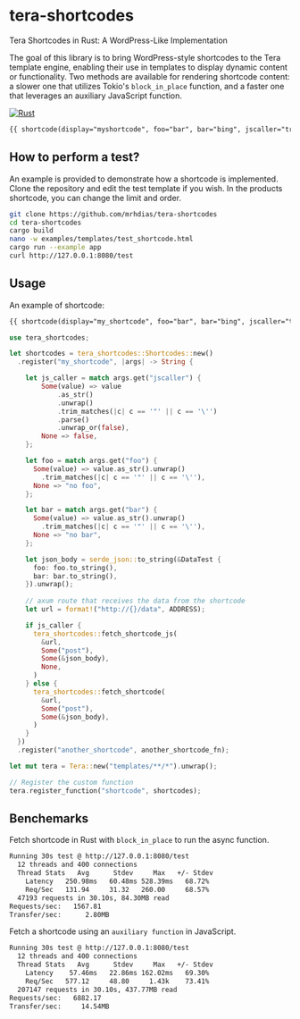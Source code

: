 # tera-shortcodes
Tera Shortcodes in Rust: A WordPress-Like Implementation

The goal of this library is to bring WordPress-style shortcodes to the Tera template engine, enabling their use in templates to display dynamic content or functionality. Two methods are available for rendering shortcode content: a slower one that utilizes Tokio's `block_in_place` function, and a faster one that leverages an auxiliary JavaScript function.

[![Rust](https://github.com/mrhdias/tera-shortcodes/actions/workflows/rust.yml/badge.svg)](https://github.com/mrhdias/tera-shortcodes/actions/workflows/rust.yml)

```html
{{ shortcode(display="myshortcode", foo="bar", bar="bing", jscaller="true") | safe }}
```

## How to perform a test?

An example is provided to demonstrate how a shortcode is implemented.
Clone the repository and edit the test template if you wish. In the products shortcode, you can change the limit and order.

```sh
git clone https://github.com/mrhdias/tera-shortcodes
cd tera-shortcodes
cargo build
nano -w examples/templates/test_shortcode.html
cargo run --example app
curl http://127.0.0.1:8080/test
```

## Usage

An example of shortcode:
```html
{{ shortcode(display="my_shortcode", foo="bar", bar="bing", jscaller="true") | safe }}
```

```rust
use tera_shortcodes;

let shortcodes = tera_shortcodes::Shortcodes::new()
  .register("my_shortcode", |args| -> String {

    let js_caller = match args.get("jscaller") {
        Some(value) => value
            .as_str()
            .unwrap()
            .trim_matches(|c| c == '"' || c == '\'')
            .parse()
            .unwrap_or(false),
        None => false,
    };

    let foo = match args.get("foo") {
      Some(value) => value.as_str().unwrap()
        .trim_matches(|c| c == '"' || c == '\''),
      None => "no foo",
    };

    let bar = match args.get("bar") {
      Some(value) => value.as_str().unwrap()
        .trim_matches(|c| c == '"' || c == '\''),
      None => "no bar",
    };

    let json_body = serde_json::to_string(&DataTest {
      foo: foo.to_string(),
      bar: bar.to_string(),
    }).unwrap();
  
    // axum route that receives the data from the shortcode
    let url = format!("http://{}/data", ADDRESS);

    if js_caller {
      tera_shortcodes::fetch_shortcode_js(
        &url,
        Some("post"),
        Some(&json_body),
        None,
      )
    } else {
      tera_shortcodes::fetch_shortcode(
        &url,
        Some("post"),
        Some(&json_body),
      )
    }
  })
  .register("another_shortcode", another_shortcode_fn);

let mut tera = Tera::new("templates/**/*").unwrap();

// Register the custom function
tera.register_function("shortcode", shortcodes);
```

## Benchemarks

Fetch shortcode in Rust with `block_in_place` to run the async function.
```sh
Running 30s test @ http://127.0.0.1:8080/test
  12 threads and 400 connections
  Thread Stats   Avg      Stdev     Max   +/- Stdev
    Latency   250.98ms   60.48ms 528.39ms   68.72%
    Req/Sec   131.94     31.32   260.00     68.57%
  47193 requests in 30.10s, 84.30MB read
Requests/sec:   1567.81
Transfer/sec:      2.80MB
```
Fetch a shortcode using an `auxiliary function` in JavaScript.
```sh
Running 30s test @ http://127.0.0.1:8080/test
  12 threads and 400 connections
  Thread Stats   Avg      Stdev     Max   +/- Stdev
    Latency    57.46ms   22.86ms 162.02ms   69.30%
    Req/Sec   577.12     48.80     1.43k    73.41%
  207147 requests in 30.10s, 437.77MB read
Requests/sec:   6882.17
Transfer/sec:     14.54MB
```
